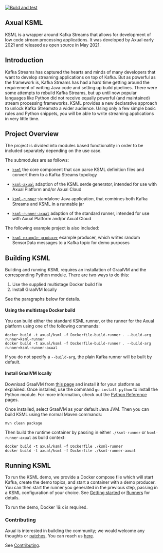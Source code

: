 [![Build and test](https://github.com/tonvanbart/ksml/actions/workflows/build-and-test.yml/badge.svg)](https://github.com/tonvanbart/ksml/actions/workflows/build-and-test.yml)

Axual KSML
--------

KSML is a wrapper around Kafka Streams that allows for development of low code stream processing applications. It was developed by Axual early 2021 and released as open source in May 2021.

## Introduction
Kafka Streams has captured the hearts and minds of many developers that want to develop streaming applications on top of Kafka. But as powerful as the framework is, Kafka Streams has had a hard time getting around the requirement of writing Java code and setting up build pipelines. There were some attempts to rebuild Kafka Streams, but up until now popular languages like Python did not receive equally powerful (and maintained) stream processing frameworks. KSML provides a new declarative approach to unlock Kafka Streamsto a wider audience. Using only a few simple basic rules and Python snippets, you will be able to write streaming applications in very little time.

## Project Overview
The project is divided into modules based functionality in order to be included separately depending
on the use case.

The submodules are as follows:

* [`ksml`](ksml/) 
  the core component that can parse KSML definition files and convert them to a Kafka Streams topology

* [`ksml-axual`](ksml-axual/) 
  adaption of the KSML serde generator, intended for use with Axual Platform and/or Axual Cloud

* [`ksml-runner`](ksml-runner/) 
  standalone Java application, that combines both Kafka Streams and KSML in a runnable jar

* [`ksml-runner-axual`](ksml-runner-axual/) 
  adaption of the standard runner, intended for use with Axual Platform and/or Axual Cloud

The following example project is also included:
* [`ksml-example-producer`](ksml-example-producer/)
  example producer, which writes random SensorData messages to a Kafka topic for demo purposes

## Building KSML
Building and running KSML requires an installation of GraalVM and the corresponding Python module.
There are two ways to do this:
1. Use the supplied multistage Docker build file
2. Install GraalVM locally

See the paragraphs below for details.

#### Using the multistage Docker build
You can build either the standard KSML runner, or the runner for the Axual platform using one of the following commands:

    docker build -t axual/ksml -f Dockerfile-build-runner . --build-arg runner=ksml-runner
    docker build -t axual/ksml -f Dockerfile-build-runner . --build-arg runner=ksml-runner-axual

If you do not specify a `--build-arg`, the plain Kafka runner will be built by default.

#### Install GraalVM locally
Download GraalVM from [this page](https://www.graalvm.org/downloads/) and install it for your
platform as explained. Once installed, use the command ```gu install python``` to install the Python
module. For more information, check out the [Python Reference](https://www.graalvm.org/reference-manual/python/) pages.

Once installed, select GraalVM as your default Java JVM. Then you can build KSML using the normal
Maven commands:

```mvn clean package```

Then build the runtime container by passing in either `./ksml-runner` or `ksml-runner-axual` as build context:

    docker build -t axual/ksml -f Dockerfile ./ksml-runner
    docker build -t axual/ksml -f Dockerfile ./ksml-runner-axual

## Running KSML
To run the KSML demo, we provide a Docker compose file which will start Kafka, create the demo topics, and start a container
with a demo producer. You can then start the runner you generated in the previous step, passing in a KSML configuration of your choice.
See [Getting started](docs/getting-started.md) or [Runners](docs/runners.md) for details.

To run the demo, Docker 19.x is required.

### Contributing ###

Axual is interested in building the community; we would welcome any thoughts or 
[patches](https://github.com/Axual/ksml/issues).
You can reach us [here](https://axual.com/contact/).

See [Contributing](https://github.com/Axual/ksml/blob/main/CONTRIBUTING.md).
